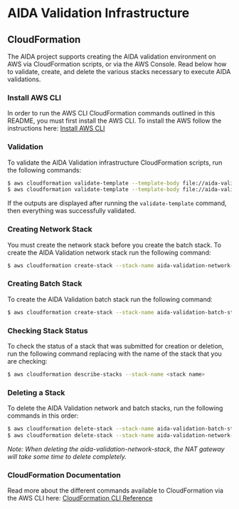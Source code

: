 # AIDA Validation Infrastructure

## CloudFormation

The AIDA project supports creating the AIDA validation environment on AWS via CloudFormation scripts, or via the AWS Console. Read below how to validate, create, and delete the various stacks necessary to execute AIDA validations. 

### Install AWS CLI

In order to run the AWS CLI CloudFormation commands outlined in this README, you must first install the AWS CLI. To install the AWS follow the instructions here: [Install AWS CLI](https://docs.aws.amazon.com/cli/latest/userguide/cli-chap-install.html)

### Validation

To validate the AIDA Validation infrastructure CloudFormation scripts, run the following commands:

```bash
$ aws cloudformation validate-template --template-body file://aida-validation-vpc-cf-template.json
$ aws cloudformation validate-template --template-body file://aida-validation-batch-cf-template.json
```

If the outputs are displayed after running the `validate-template` command, then everything was successfully validated. 

### Creating Network Stack

You must create the network stack before you create the batch stack. To create the AIDA Validation network stack run the following command:

```bash
$ aws cloudformation create-stack --stack-name aida-validation-network-stack --template-body file://aida-validation-network-cf-template.json
```

### Creating Batch Stack

To create the AIDA Validation batch stack run the following command:

```bash
$ aws cloudformation create-stack --stack-name aida-validation-batch-stack --template-body file://aida-validation-batch-cf-template.json --capabilities CAPABILITY_IAM
```

### Checking Stack Status

To check the status of a stack that was submitted for creation or deletion, run the following command replacing <stack name> with the name of the stack that you are checking:

```bash
$ aws cloudformation describe-stacks --stack-name <stack name>
```

### Deleting a Stack

To delete the AIDA Validation network and batch stacks, run the following commands in this order:

```bash
$ aws cloudformation delete-stack --stack-name aida-validation-batch-stack
$ aws cloudformation delete-stack --stack-name aida-validation-network-stack
```

*Note: When deleting the aida-validation-network-stack, the NAT gateway will take some time to delete completely.*


### CloudFormation Documentation

Read more about the different commands available to CloudFormation via the AWS CLI here: 
[CloudFormation CLI Reference](https://docs.aws.amazon.com/cli/latest/reference/cloudformation/index.html)
